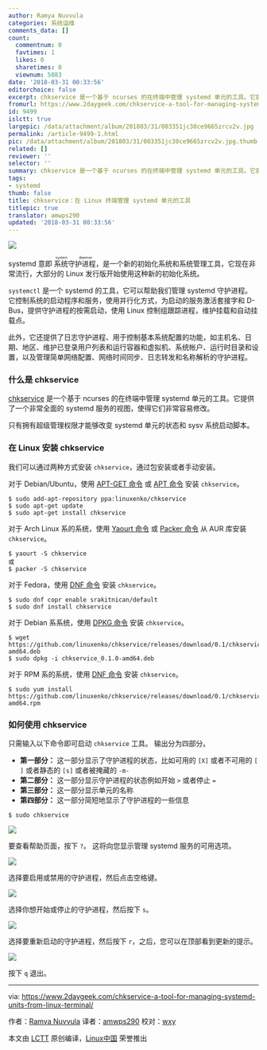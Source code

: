 ```yaml
---
author: Ramya Nuvvula
categories: 系统运维
comments_data: []
count:
  commentnum: 0
  favtimes: 1
  likes: 0
  sharetimes: 0
  viewnum: 5883
date: '2018-03-31 00:33:56'
editorchoice: false
excerpt: chkservice 是一个基于 ncurses 的在终端中管理 systemd 单元的工具。它提供了一个非常全面的 systemd 服务的视图，使得它们非常容易修改。
fromurl: https://www.2daygeek.com/chkservice-a-tool-for-managing-systemd-units-from-linux-terminal/
id: 9499
islctt: true
largepic: /data/attachment/album/201803/31/003351jc30ce9665zrcv2v.jpg
permalink: /article-9499-1.html
pic: /data/attachment/album/201803/31/003351jc30ce9665zrcv2v.jpg.thumb.jpg
related: []
reviewer: ''
selector: ''
summary: chkservice 是一个基于 ncurses 的在终端中管理 systemd 单元的工具。它提供了一个非常全面的 systemd 服务的视图，使得它们非常容易修改。
tags:
- systemd
thumb: false
title: chkservice：在 Linux 终端管理 systemd 单元的工具
titlepic: true
translator: amwps290
updated: '2018-03-31 00:33:56'
---
```


![](/data/attachment/album/201803/31/003351jc30ce9665zrcv2v.jpg)


systemd 意即<ruby> 系统守护进程 <rt>  system daemon </rt></ruby>，是一个新的初始化系统和系统管理工具，它现在非常流行，大部分的 Linux 发行版开始使用这种新的初始化系统。


`systemctl` 是一个 systemd 的工具，它可以帮助我们管理 systemd 守护进程。 它控制系统的启动程序和服务，使用并行化方式，为启动的服务激活套接字和 D-Bus，提供守护进程的按需启动，使用 Linux 控制组跟踪进程，维护挂载和自动挂载点。


此外，它还提供了日志守护进程、用于控制基本系统配置的功能，如主机名、日期、地区、维护已登录用户列表和运行容器和虚拟机、系统帐户、运行时目录和设置，以及管理简单网络配置、网络时间同步、日志转发和名称解析的守护进程。


### 什么是 chkservice


[chkservice](https://github.com/linuxenko/chkservice) 是一个基于 ncurses 的在终端中管理 systemd 单元的工具。它提供了一个非常全面的 systemd 服务的视图，使得它们非常容易修改。


只有拥有超级管理权限才能够改变 systemd 单元的状态和 sysv 系统启动脚本。


### 在 Linux 安装 chkservice


我们可以通过两种方式安装 `chkservice`，通过包安装或者手动安装。


对于 Debian/Ubuntu，使用 [APT-GET 命令](https://www.2daygeek.com/apt-get-apt-cache-command-examples-manage-packages-debian-ubuntu-systems/) 或 [APT 命令](https://www.2daygeek.com/apt-command-examples-manage-packages-debian-ubuntu-systems/) 安装 `chkservice`。



```
$ sudo add-apt-repository ppa:linuxenko/chkservice
$ sudo apt-get update
$ sudo apt-get install chkservice

```

对于 Arch Linux 系的系统，使用 [Yaourt 命令](https://www.2daygeek.com/install-yaourt-aur-helper-on-arch-linux/) 或 [Packer 命令](https://www.2daygeek.com/install-packer-aur-helper-on-arch-linux/) 从 AUR 库安装 `chkservice`。



```
$ yaourt -S chkservice
或
$ packer -S chkservice

```

对于 Fedora，使用 [DNF 命令](https://www.2daygeek.com/dnf-command-examples-manage-packages-fedora-system/) 安装 `chkservice`。



```
$ sudo dnf copr enable srakitnican/default
$ sudo dnf install chkservice

```

对于 Debian 系系统，使用 [DPKG 命令](https://www.2daygeek.com/dpkg-command-to-manage-packages-on-debian-ubuntu-linux-mint-systems/) 安装 `chkservice`。



```
$ wget https://github.com/linuxenko/chkservice/releases/download/0.1/chkservice_0.1.0-amd64.deb
$ sudo dpkg -i chkservice_0.1.0-amd64.deb

```

对于 RPM 系的系统，使用 [DNF 命令](https://www.2daygeek.com/rpm-command-examples/) 安装 `chkservice`。



```
$ sudo yum install https://github.com/linuxenko/chkservice/releases/download/0.1/chkservice_0.1.0-amd64.rpm

```

### 如何使用 chkservice


只需输入以下命令即可启动 `chkservice` 工具。 输出分为四部分。


* **第一部分：** 这一部分显示了守护进程的状态，比如可用的 `[X]` 或者不可用的 `[ ]` 或者静态的 `[s]` 或者被掩藏的 `-m-`
* **第二部分：** 这一部分显示守护进程的状态例如开始 `>` 或者停止 `=`
* **第三部分：** 这一部分显示单元的名称
* **第四部分：** 这一部分简短地显示了守护进程的一些信息



```
$ sudo chkservice

```

![](/data/attachment/album/201803/31/003359yuaib5ak8jubxu55.png)


要查看帮助页面，按下 `?`。 这将向您显示管理 systemd 服务的可用选项。


![](/data/attachment/album/201803/31/003401u9mo6mbb9xfmbowf.png)


选择要启用或禁用的守护进程，然后点击空格键。


![](/data/attachment/album/201803/31/003401b3tz971s9g3gzyfh.png)


选择你想开始或停止的守护进程，然后按下 `s`。


![](/data/attachment/album/201803/31/003402hly4sz4jkrv8mljf.png)


选择要重新启动的守护进程，然后按下 `r`，之后，您可以在顶部看到更新的提示。


![](/data/attachment/album/201803/31/003403pw1r4pwgunpcfrrf.png)


按下 `q` 退出。




---


via: <https://www.2daygeek.com/chkservice-a-tool-for-managing-systemd-units-from-linux-terminal/>


作者：[Ramya Nuvvula](https://www.2daygeek.com/author/ramya/) 译者：[amwps290](https://github.com/amwps290) 校对：[wxy](https://github.com/wxy)


本文由 [LCTT](https://github.com/LCTT/TranslateProject) 原创编译，[Linux中国](https://linux.cn/) 荣誉推出